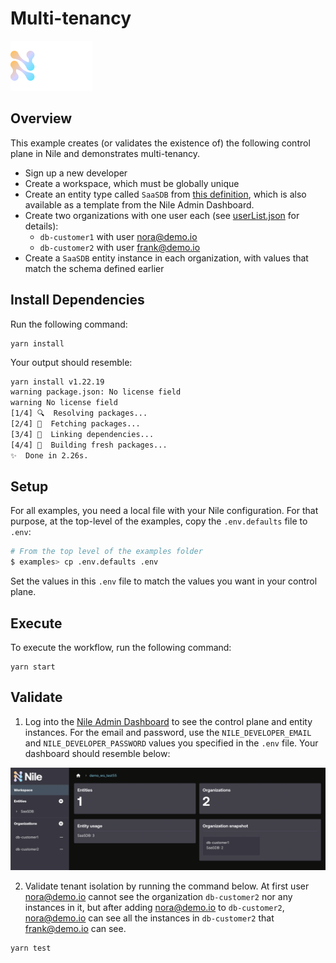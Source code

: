# Multi-tenancy

![image](../images/Nile-text-logo.png)

## Overview

This example creates (or validates the existence of) the following control plane in Nile and demonstrates multi-tenancy.

- Sign up a new developer
- Create a workspace, which must be globally unique
- Create an entity type called `SaaSDB` from [this definition](../quickstart/src/models/SaaSDB_Entity_Definition.json), which is also available as a template from the Nile Admin Dashboard.
- Create two organizations with one user each (see [userList.json](../quickstart/src/datasets/userList.json) for details):
  - `db-customer1` with user nora@demo.io
  - `db-customer2` with user frank@demo.io
- Create a `SaaSDB` entity instance in each organization, with values that match the schema defined earlier

## Install Dependencies

Run the following command:

```
yarn install
```

Your output should resemble:

```bash
yarn install v1.22.19
warning package.json: No license field
warning No license field
[1/4] 🔍  Resolving packages...
[2/4] 🚚  Fetching packages...
[3/4] 🔗  Linking dependencies...
[4/4] 🔨  Building fresh packages...
✨  Done in 2.26s.
```

## Setup

For all examples, you need a local file with your Nile configuration.
For that purpose, at the top-level of the examples, copy the `.env.defaults` file to `.env`:

```bash
# From the top level of the examples folder
$ examples> cp .env.defaults .env
```

Set the values in this `.env` file to match the values you want in your control plane.


## Execute

To execute the workflow, run the following command:

```
yarn start
```

## Validate

1. Log into the [Nile Admin Dashboard](https://nad.thenile.dev/) to see the control plane and entity instances.  For the email and password, use the `NILE_DEVELOPER_EMAIL` and `NILE_DEVELOPER_PASSWORD` values you specified in the `.env` file.  Your dashboard should resemble below:

![image](images/nad.png)

2. Validate tenant isolation by running the command below. At first user nora@demo.io cannot see the organization `db-customer2` nor any instances in it, but after adding nora@demo.io to `db-customer2`, nora@demo.io can see all the instances in `db-customer2` that frank@demo.io can see.

```
yarn test
```
